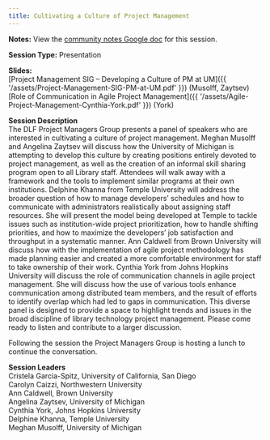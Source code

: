 ```yaml
---
title: Cultivating a Culture of Project Management
---
```


**Notes:** View the [community notes Google doc](https://docs.google.com/document/d/1gB3qA1tTPmbOh1_fXMoH9UyKHOTjnCUXVVeXr930FpE/ "Cultivating a Culture of Project Management - community notes") for this session.

**Session Type:** Presentation

**Slides:**  
[Project Management SIG – Developing a Culture of PM at UM]({{ '/assets/Project-Management-SIG-PM-at-UM.pdf' }}) (Musolff, Zaytsev)  
[Role of Communication in Agile Project Management]({{ '/assets/Agile-Project-Management-Cynthia-York.pdf' }}) (York)

**Session Description**  
The DLF Project Managers Group presents a panel of speakers who are interested in cultivating a culture of project management. Meghan Musolff and Angelina Zaytsev will discuss how the University of Michigan is attempting to develop this culture by creating positions entirely devoted to project management, as well as the creation of an informal skill sharing program open to all Library staff. Attendees will walk away with a framework and the tools to implement similar programs at their own institutions. Delphine Khanna from Temple University will address the broader question of how to manage developers’ schedules and how to communicate with administrators realistically about assigning staff resources. She will present the model being developed at Temple to tackle issues such as institution-wide project prioritization, how to handle shifting priorities, and how to maximize the developers’ job satisfaction and throughput in a systematic manner. Ann Caldwell from Brown University will discuss how with the implementation of agile project methodology has made planning easier and created a more comfortable environment for staff to take ownership of their work. Cynthia York from Johns Hopkins University will discuss the role of communication channels in agile project management. She will discuss how the use of various tools enhance communication among distributed team members, and the result of efforts to identify overlap which had led to gaps in communication. This diverse panel is designed to provide a space to highlight trends and issues in the broad discipline of library technology project management. Please come ready to listen and contribute to a larger discussion.

Following the session the Project Managers Group is hosting a lunch to continue the conversation.

**Session Leaders**  
Cristela Garcia-Spitz, University of California, San Diego  
Carolyn Caizzi, Northwestern University  
Ann Caldwell, Brown University  
Angelina Zaytsev, University of Michigan  
Cynthia York, Johns Hopkins University  
Delphine Khanna, Temple University  
Meghan Musolff, University of Michigan